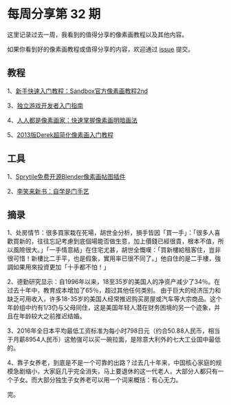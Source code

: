 # 每周分享第 32 期

这里记录过去一周，我看到的值得分享的像素画教程以及其他内容。

如果你看到好的像素画教程或值得分享的内容，欢迎通过 [issue](https://github.com/pixel32/Weekly_PixelartTutorials/issues) 提交。

## 教程
1、[新手快速入门教程：Sandbox官方像素画教程2nd](http://mp.weixin.qq.com/s?__biz=MjM5MTYxNTcwMQ==&mid=2650555602&idx=1&sn=9fc5180cb5e9fd73c4491475b4919f6f&chksm=beba3b6889cdb27e406d6608d8fb8eb6deaaa56516458dce9863f7f610e6e224a740c486b225&token=538890084&lang=zh_CN#rd)

3、[独立游戏开发者入门指南](http://mp.weixin.qq.com/s?__biz=MjM5MTYxNTcwMQ==&mid=2650555624&idx=1&sn=2d090de221e3045360484b8ffb79e967&chksm=beba3b5289cdb2445bd9288863d497755720b624a4e57a9f3dd7790e3f9065be9bc4289bdc3b&token=538890084&lang=zh_CN#rd)

4、[人人都是像素画家：快速掌握像素画明暗画法](http://mp.weixin.qq.com/s?__biz=MjM5MTYxNTcwMQ==&mid=2650555638&idx=1&sn=014370213c1858974a5fd4e50b949698&chksm=beba3b4c89cdb25a82e005f02f9afecfcbb7f61c893adfbd9eaec827cbde45ec4ada9b29422d&token=538890084&lang=zh_CN#rd)

5、[2013版Derek超简化像素画入门教程](http://mp.weixin.qq.com/s?__biz=MjM5MTYxNTcwMQ==&mid=2650555666&idx=1&sn=e0fc25e217a89333786a8fbfe1276e74&chksm=beba3aa889cdb3be851e51f2c350858c319f866b11463b49ff00a5a8cf497ebd7a866feb5a8b&token=538890084&lang=zh_CN#rd)


## 工具
1、[Sprytile免费开源Blender像素画帖图插件](http://mp.weixin.qq.com/s?__biz=MjM5MTYxNTcwMQ==&mid=2650555677&idx=1&sn=7e2372cdc6884fb393c763876fa7626a&chksm=beba3aa789cdb3b19313e162b422b8cfd020700a0e95ca77ffbcca617df4184cfbdf7d0d0391&token=538890084&lang=zh_CN#rd)

2、[李笑来新书：自学是门手艺](https://github.com/selfteaching)

## 摘录
1、处房情节：很多買家栽在死場，胡世全分析，損手皆因「買一手」：「很多人喜歡買新的，往往忘記考慮到底個場能否做生意，加上價錢已經很貴，根本不值，所以風險很大。」「一手情意結」在住宅尤甚，胡世全慨嘆：「買新樓給租客住，豈非很可惜！新樓比二手平，也是假象，實用率已很不同了。」他自住的是二手樓，強調如果用來投資更加「十手都不怕！」

2、德勤研究显示：自1996年以来，18至35岁的美国人的净资产减少了34％。在过去十年中，教育成本增加了65％，超过其他任何类别。 由于巨大的经济压力和缺乏可用收入，许多18-35岁的美国人经常推迟购买房屋或汽车等大宗商品。这个年龄组中约有1/3仍与父母同住，这是美国年轻人潜在财务困境的另一个迹象，并且在年龄较大之前推迟结婚。

3、2016年全日本平均最低工资标准为每小时798日元（约合50.88人民币，相当于月薪8954人民币）这勉强可以买一碗拉面，是除意大利外的七大工业国中最低的。

4、靠子女养老，到底是不是一个可靠的出路？过去几十年来，中国核心家庭的规模急剧缩小，大家庭几乎完全消失，马上要退休的这一代老人，大部分人都只有一个子女。而大部分独生子女养老可以用一个词来概括：有心无力。

完。